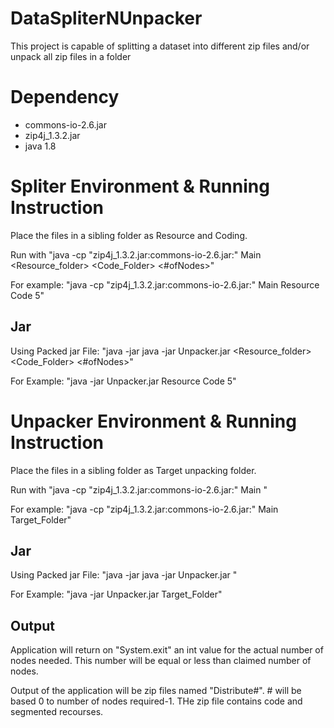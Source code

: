 # DataSpliterNUnpacker
This project is capable of splitting a dataset into different zip files and/or unpack all zip files in a folder

# Dependency 
- commons-io-2.6.jar
- zip4j_1.3.2.jar
- java 1.8

# Spliter Environment & Running Instruction 

Place the files in a sibling folder as Resource and Coding.

Run with "java -cp "zip4j_1.3.2.jar:commons-io-2.6.jar:" Main  <Resource_folder> <Code_Folder> <#ofNodes>"

For example: "java -cp "zip4j_1.3.2.jar:commons-io-2.6.jar:" Main Resource Code 5"

## Jar

Using Packed jar File: "java -jar java -jar Unpacker.jar <Resource_folder> <Code_Folder> <#ofNodes>"

For Example: "java -jar Unpacker.jar Resource Code 5"

# Unpacker Environment & Running Instruction

Place the files in a sibling folder as Target unpacking folder.

Run with "java -cp "zip4j_1.3.2.jar:commons-io-2.6.jar:" Main  <Target Folder>"

For example: "java -cp "zip4j_1.3.2.jar:commons-io-2.6.jar:" Main Target_Folder"

## Jar

Using Packed jar File: "java -jar java -jar Unpacker.jar <Target Folder>"

For Example: "java -jar Unpacker.jar Target_Folder"

## Output

Application will return on "System.exit" an int value for the actual number of nodes needed. This number will be equal or less than claimed number of nodes.

Output of the application will be zip files named "Distribute#". # will be based 0 to number of nodes required-1. THe zip file contains code and segmented recourses.
